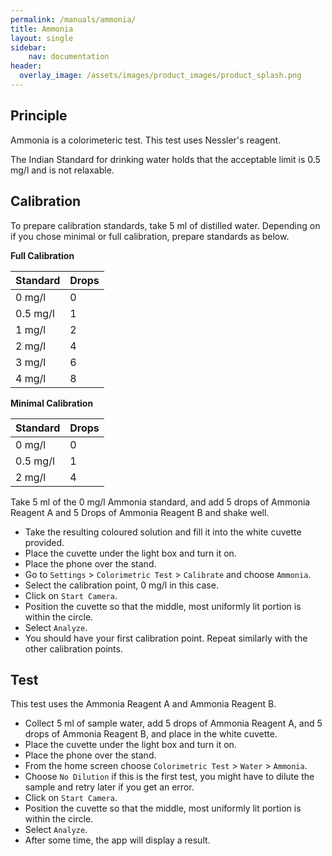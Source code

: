 ```yaml
---
permalink: /manuals/ammonia/
title: Ammonia
layout: single
sidebar: 
    nav: documentation
header:
  overlay_image: /assets/images/product_images/product_splash.png
---
```

## Principle
Ammonia is a colorimeteric test. This test uses Nessler's reagent.

The Indian Standard for drinking water holds that the acceptable limit is 0.5 mg/l and is not relaxable.

## Calibration
To prepare calibration standards, take 5 ml of distilled water. Depending on if you chose minimal or full calibration, prepare standards as below.

**Full Calibration**

| Standard | Drops |
| --- | --- |
| 0 mg/l | 0 |
| 0.5 mg/l | 1 |
| 1 mg/l | 2 |
| 2 mg/l | 4 |
| 3 mg/l | 6 |
| 4 mg/l | 8 |

**Minimal Calibration**

| Standard | Drops |
| --- | --- |
| 0 mg/l | 0 |
| 0.5 mg/l | 1 |
| 2 mg/l | 4 |

Take 5 ml of the 0 mg/l Ammonia standard, and add 5 drops of Ammonia Reagent A and 5 Drops of Ammonia Reagent B and shake well.

* Take the resulting coloured solution and fill it into the white cuvette provided.
* Place the cuvette under the light box and turn it on.  
* Place the phone over the stand.
* Go to `Settings` > `Colorimetric Test` > `Calibrate` and choose `Ammonia`.
* Select the calibration point, 0 mg/l in this case.
* Click on `Start Camera`.
* Position the cuvette so that the middle, most uniformly lit portion is within the circle.
* Select `Analyze`.
* You should have your first calibration point. Repeat similarly with the other calibration points.

## Test
This test uses the Ammonia Reagent A and Ammonia Reagent B.

* Collect 5 ml of sample water, add 5 drops of Ammonia Reagent A, and 5 drops of Ammonia Reagent B, and place in the white cuvette.
* Place the cuvette under the light box and turn it on.
* Place the phone over the stand.
* From the home screen choose `Colorimetric Test` > `Water` > `Ammonia`.
* Choose `No Dilution` if this is the first test, you might have to dilute the sample and retry later if you get an error.
* Click on `Start Camera`.
* Position the cuvette so that the middle, most uniformly lit portion is within the circle.
* Select `Analyze`.
* After some time, the app will display a result.